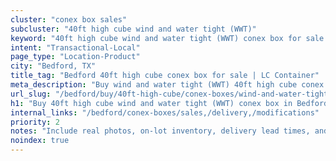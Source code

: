 ```yaml
---
cluster: "conex box sales"
subcluster: "40ft high cube wind and water tight (WWT)"
keyword: "40ft high cube wind and water tight (WWT) conex box for sale Bedford, TX"
intent: "Transactional-Local"
page_type: "Location-Product"
city: "Bedford, TX"
title_tag: "Bedford 40ft high cube conex box for sale | LC Container"
meta_description: "Buy wind and water tight (WWT) 40ft high cube conex box sale with local delivery in Bedford, TX. LC Container — local Since 2003. Request a fast quote today."
url_slug: "/bedford/buy/40ft-high-cube/conex-boxes/wind-and-water-tight-wwt"
h1: "Buy 40ft high cube wind and water tight (WWT) conex box in Bedford"
internal_links: "/bedford/conex-boxes/sales,/delivery,/modifications"
priority: 2
notes: "Include real photos, on-lot inventory, delivery lead times, and financing info."
noindex: true
---
```


<!-- TODO: Add unique city/inventory copy, images, and internal links here. -->
